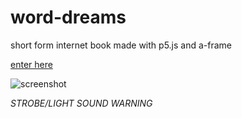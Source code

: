 # word-dreams
short form internet book made with p5.js and a-frame

[enter here](https://c55h72.github.io/word-dreams/netOne.html)

![screenshot](/vector1.png)



*STROBE/LIGHT SOUND WARNING*

